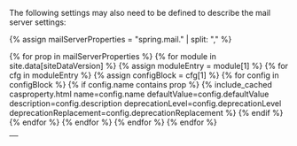 <p/>

The following settings may also need to be defined to describe the mail server settings:

{% assign mailServerProperties = "spring.mail." | split: "," %}

<table class="cas-datatable">
    <thead><tr><th></th></tr></thead>
    <tbody>
    {% for prop in mailServerProperties %} 
        {% for module in site.data[siteDataVersion] %}
            {% assign moduleEntry = module[1] %}
            {% for cfg in moduleEntry %}
                {% assign configBlock = cfg[1] %}
                {% for config in configBlock %}
                    {% if config.name contains prop %}  
                        {% include_cached casproperty.html 
                            name=config.name 
                            defaultValue=config.defaultValue 
                            description=config.description 
                            deprecationLevel=config.deprecationLevel
                            deprecationReplacement=config.deprecationReplacement %}
                    {% endif %}
                {% endfor %}
            {% endfor %}
        {% endfor %}
    {% endfor %}
    </tbody>
</table>
